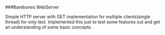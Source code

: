 ###Barebones WebServer

Simple HTTP server with GET implementation for multiple clients(single thread) for only text.
Implemented this just to test some features out and get an understanding of some basic concepts.
